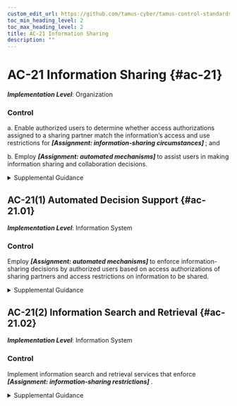 ```yaml
---
custom_edit_url: https://github.com/tamus-cyber/tamus-control-standards/tree/main/content/tamus.edu/TAMUS_profile.xml
toc_min_heading_level: 2
toc_max_heading_level: 2
title: AC-21 Information Sharing
description: ""
---
```


# AC-21 Information Sharing {#ac-21}

_**Implementation Level**_: Organization

### Control



a. Enable authorized users to determine whether access authorizations assigned to a sharing partner match the information’s access and use restrictions for <strong title="ac-21_odp.01"> <em>[Assignment: information-sharing circumstances]</em> </strong> ; and

b. Employ <strong title="ac-21_odp.02"> <em>[Assignment: automated mechanisms]</em> </strong> to assist users in making information sharing and collaboration decisions.


<details><summary>Supplemental Guidance</summary>Information sharing applies to information that may be restricted in some manner based on some formal or administrative determination. Examples of such information include, contract-sensitive information, classified information related to special access programs or compartments, privileged information, proprietary information, and personally identifiable information. Security and privacy risk assessments as well as applicable laws, regulations, and policies can provide useful inputs to these determinations. Depending on the circumstances, sharing partners may be defined at the individual, group, or organizational level. Information may be defined by content, type, security category, or special access program or compartment. Access restrictions may include non-disclosure agreements (NDA). Information flow techniques and security attributes may be used to provide automated assistance to users making sharing and collaboration decisions.</details>


## AC-21(1) Automated Decision Support {#ac-21.01}

_**Implementation Level**_: Information System

### Control

Employ <strong title="ac-21.01_odp"> <em>[Assignment: automated mechanisms]</em> </strong> to enforce information-sharing decisions by authorized users based on access authorizations of sharing partners and access restrictions on information to be shared.


<details><summary>Supplemental Guidance</summary>Automated mechanisms are used to enforce information sharing decisions.</details>


## AC-21(2) Information Search and Retrieval {#ac-21.02}

_**Implementation Level**_: Information System

### Control

Implement information search and retrieval services that enforce <strong title="ac-21.02_odp"> <em>[Assignment: information-sharing restrictions]</em> </strong>.


<details><summary>Supplemental Guidance</summary>Information search and retrieval services identify information system resources relevant to an information need.</details>
